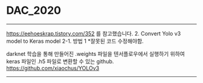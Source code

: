 # DAC_2020

---


https://eehoeskrap.tistory.com/352 를 참고했습니다.
2. Convert Yolo v3 model to Keras model
2-1. 방법 1
*잘못된 코드 수정해야함.

darknet 학습을 통해 만들어진 .weights 파일을 텐서플로우에서 실행하기 위하여 keras 파일인 .h5 파일로 변환할 수 있는 github. https://github.com/xiaochus/YOLOv3


---
